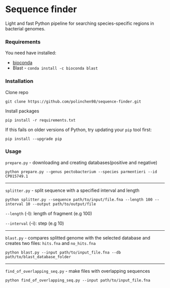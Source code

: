 # Sequence finder

Light and fast Python pipeline for searching species-specific regions in bacterial genomes.


### Requirements

You need have installed:
- [bioconda](https://bioconda.github.io/user/install.html)
- Blast - `conda install -c bioconda blast`

### Installation

Clone repo

`git clone https://github.com/polinchen98/sequence-finder.git`

Install packages

`pip install -r requirements.txt`

If this fails on older versions of Python, try updating your `pip` tool first:

`pip install --upgrade pip`

### Usage

`prepare.py` - downloading and creating databases(positive and negative)

`python prepare.py --genus pectobacterium --species parmentieri --id CP015749.1`

---

`splitter.py` - split sequence with a specified interval and length

`python splitter.py --sequence path/to/input/file.fna --length 100 --interval 10 --output path/to/output/file`

`--length` (-l): length of fragment (e.g 100)

`--interval` (-i): step (e.g 10)

---

`blast.py` - compares splitted genome with the selected database and creates two files: `hits.fna` and `no_hits.fna`

`python blast.py --input path/to/input_file.fna --db path/to/blast_database_folder`

---

`find_of_overlapping_seq.py` - make files with overlapping sequences

`python find_of_overlapping_seq.py --input path/to/input_file.fna`
